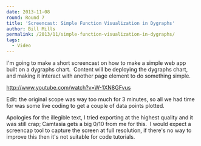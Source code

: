 ```yaml
---
date: 2013-11-08
round: Round 7
title: 'Screencast: Simple Function Visualization in Dygraphs'
author: Bill Mills
permalink: /2013/11/simple-function-visualization-in-dygraphs/
tags:
  - Video
---
```

I'm going to make a short screencast on how to make a simple web app built on a dygraphs chart.  Content will be deploying the dygraphs chart, and making it interact with another page element to do something simple.

<http://www.youtube.com/watch?v=W-1XN8GFvus>

Edit: the original scope was way too much for 3 minutes, so all we had time for was some live coding to get a couple of data points plotted.

Apologies for the illegible text, I tried exporting at the highest quality and it was still crap; Camtasia gets a big 0/10 from me for this.  I would expect a screencap tool to capture the screen at full resolution, if there's no way to improve this then it's not suitable for code tutorials.
